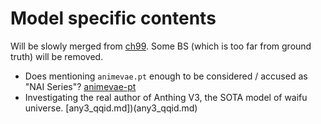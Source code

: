 # Model specific contents #

Will be slowly merged from [ch99](../ch99/readme.md).
Some BS (which is too far from ground truth) will be removed.

- Does mentioning `animevae.pt` enough to be considered / accused as "NAI Series"? [animevae-pt](animevae-pt)
- Investigating the real author of Anthing V3, the SOTA model of waifu universe. [any3_qqid.md])(any3_qqid.md)
